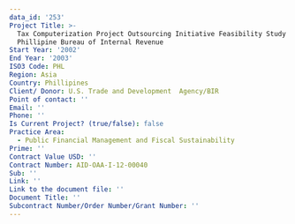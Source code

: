 ```yaml
---
data_id: '253'
Project Title: >-
  Tax Computerization Project Outsourcing Initiative Feasibility Study for the
  Phillipine Bureau of Internal Revenue
Start Year: '2002'
End Year: '2003'
ISO3 Code: PHL
Region: Asia
Country: Phillipines
Client/ Donor: U.S. Trade and Development  Agency/BIR
Point of contact: ''
Email: ''
Phone: ''
Is Current Project? (true/false): false
Practice Area:
  - Public Financial Management and Fiscal Sustainability
Prime: ''
Contract Value USD: ''
Contract Number: AID-OAA-I-12-00040
Sub: ''
Link: ''
Link to the document file: ''
Document Title: ''
Subcontract Number/Order Number/Grant Number: ''
---
```


